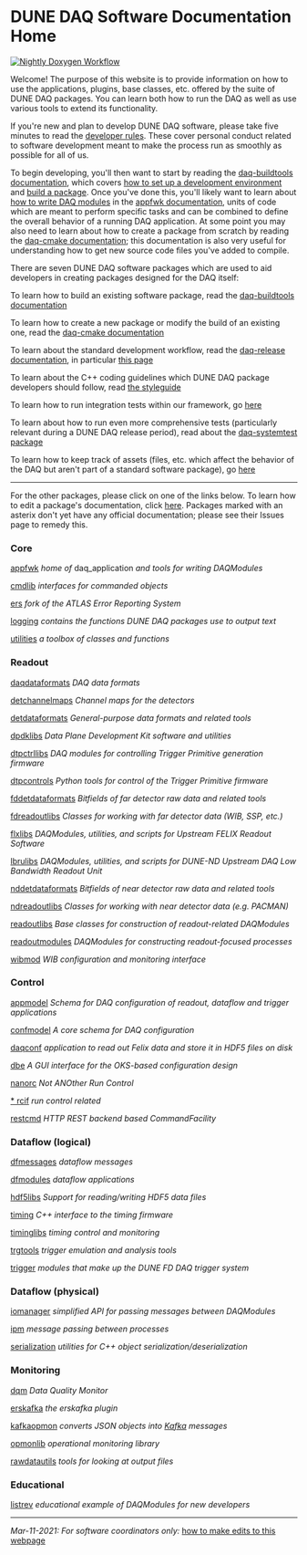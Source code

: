 # DUNE DAQ Software Documentation Home

[![Nightly Doxygen Workflow ](https://github.com/DUNE-DAQ/docs/actions/workflows/build-and-publish-doxygen.yml/badge.svg)](https://github.com/DUNE-DAQ/docs/actions/workflows/build-and-publish-doxygen.yml)

Welcome! The purpose of this website is to provide information on how to use the applications, plugins, base classes, etc. offered by the suite of DUNE DAQ packages. You can learn both how to run the DAQ as well as use various tools to extend its functionality. 

If you're new and plan to develop DUNE DAQ software, please take five minutes to read the [developer rules](developer_rules.md). These cover personal conduct related to software development meant to make the process run as smoothly as possible for all of us.

To begin developing, you'll then want to start by reading the [daq-buildtools documentation](packages/daq-buildtools/README.md), which covers [how to set up a development environment](packages/daq-buildtools/README.md#Setup_of_daq-buildtools) and [build a package](packages/daq-buildtools/README.md#Cloning_and_building). Once you've done this, you'll likely want to learn about [how to write DAQ modules](packages/appfwk/README.md#Writing_DAQ_modules) in the [appfwk documentation](packages/appfwk/README.md), units of code which
are meant to perform specific tasks and can be combined to define the overall behavior of a running DAQ application. At some point you may also need to learn about how to create a package from scratch by reading the [daq-cmake documentation](packages/daq-cmake/README.md); this documentation is also very useful for understanding how to get new source code files you've added to compile.  

There are seven DUNE DAQ software packages which are used to aid
developers in creating packages designed for the DAQ itself:

To learn how to build an existing software package, read the [daq-buildtools documentation](packages/daq-buildtools/README.md)

To learn how to create a new package or modify the build of an existing one, read the [daq-cmake documentation](packages/daq-cmake/README.md)

To learn about the standard development workflow, read the [daq-release documentation](packages/daq-release/README.md), in particular [this page](https://dune-daq-sw.readthedocs.io/en/latest/packages/daq-release/development_workflow_gitflow/)

To learn about the C++ coding guidelines which DUNE DAQ package developers should follow, read [the styleguide](packages/styleguide/README.md)

To learn how to run integration tests within our framework, go [here](packages/integrationtest/README.md)

To learn about how to run even more comprehensive tests (particularly relevant during a DUNE DAQ release period), read about the [daq-systemtest package](packages/daq-systemtest/README.md)

To learn how to keep track of assets (files, etc. which affect the behavior of the DAQ but aren't part of a standard software package), go [here](packages/daq-assettools/README.md)

--------------

For the other packages, please click on one of the links below. To learn how to edit a package's documentation, click [here](editing_package_documentation.md). Packages marked with an asterix don't yet have any official documentation; please see their Issues page to remedy this. 

### Core

[appfwk](packages/appfwk/README.md) _home of_ daq_application _and tools for writing DAQModules_

[cmdlib](packages/cmdlib/README.md) _interfaces for commanded objects_

[ers](packages/ers/README.md) _fork of the ATLAS Error Reporting System_

[logging](packages/logging/README.md) _contains the functions DUNE DAQ packages use to output text_

[utilities](packages/utilities/README.md) _a toolbox of classes and functions_

### Readout

[daqdataformats](packages/daqdataformats/README.md) _DAQ data formats_

[detchannelmaps](packages/detchannelmaps/README.md) _Channel maps for the detectors_

[detdataformats](packages/detdataformats/README.md) _General-purpose data formats and related tools_

[dpdklibs](packages/dpdklibs/README.md) _Data Plane Development Kit software and utilities_

[dtpctrllibs](packages/dtpctrllibs/README.md) _DAQ modules for controlling Trigger Primitive generation firmware_

[dtpcontrols](packages/dtpcontrols/README.md) _Python tools for control of the Trigger Primitive firmware_

[fddetdataformats](packages/fddetdataformats/README.md) _Bitfields of far detector raw data and related tools_

[fdreadoutlibs](packages/fdreadoutlibs/README.md) _Classes for working with far detector data (WIB, SSP, etc.)_

[flxlibs](packages/flxlibs/README.md) _DAQModules, utilities, and scripts for Upstream FELIX Readout Software_

[lbrulibs](packages/lbrulibs/README.md) _DAQModules, utilities, and scripts for DUNE-ND Upstream DAQ Low Bandwidth Readout Unit_

[nddetdataformats](packages/nddetdataformats/README.md) _Bitfields of near detector raw data and related tools_

[ndreadoutlibs](packages/ndreadoutlibs/README.md) _Classes for working with near detector data (e.g. PACMAN)_

[readoutlibs](packages/readoutlibs/README.md) _Base classes for construction of readout-related DAQModules_

[readoutmodules](packages/readoutmodules/README.md) _DAQModules for constructing readout-focused processes_

[wibmod](packages/wibmod/README.md) _WIB configuration and monitoring interface_

### Control

[appmodel](packages/appmodel/README.md) _Schema for DAQ configuration of readout, dataflow and trigger applications_

[confmodel](packages/confmodel/README.md) _A core schema for DAQ configuration_

[daqconf](packages/daqconf/README.md) _application to read out Felix data and store it in HDF5 files on disk_

[dbe](packages/dbe/README.md) _A GUI interface for the OKS-based configuration design_

[nanorc](packages/nanorc/README.md) _Not ANOther Run Control_

[* rcif](packages/rcif/README.md) _run control related_

[restcmd](packages/restcmd/README.md) _HTTP REST backend based CommandFacility_

### Dataflow (logical)

[dfmessages](packages/dfmessages/README.md) _dataflow messages_

[dfmodules](packages/dfmodules/README.md) _dataflow applications_

[hdf5libs](packages/hdf5libs/README.md) _Support for reading/writing HDF5 data files_

[timing](packages/timing/README.md) _C++ interface to the timing firmware_

[timinglibs](packages/timinglibs/README.md) _timing control and monitoring_

[trgtools](packages/trgtools/README.md) _trigger emulation and analysis tools_

[trigger](packages/trigger/README.md) _modules that make up the DUNE FD DAQ trigger system_

### Dataflow (physical)

[iomanager](packages/iomanager/README.md) _simplified API for passing messages between DAQModules_

[ipm](packages/ipm/README.md) _message passing between processes_

[serialization](packages/serialization/README.md) _utilities for C++ object serialization/deserialization_

### Monitoring

[dqm](packages/dqm/README.md) _Data Quality Monitor_

[erskafka](packages/erskafka/README.md) _the erskafka plugin_

[kafkaopmon](packages/kafkaopmon/README.md) _converts JSON objects into [Kafka](https://en.wikipedia.org/wiki/Apache_Kafka) messages_

[opmonlib](packages/opmonlib/README.md) _operational monitoring library_

[rawdatautils](packages/rawdatautils/README.md) _tools for looking at output files_

### Educational

[listrev](packages/listrev/README.md) _educational example of DAQModules for new developers_

------

_Mar-11-2021: For software coordinators only:_ [how to make edits to this webpage](how_to_make_edits.md)

